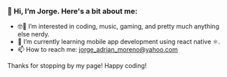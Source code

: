 ### 👋 Hi, I’m Jorge. Here's a bit about me: 
- 🤓🎸 I’m interested in coding, music, gaming, and pretty much anything else nerdy.
- 🌱 I’m currently learning mobile app development using react native ⚛️.
- 📫 How to reach me: jorge_adrian_moreno@yahoo.com

Thanks for stopping by my page! Happy coding!

<!---
jorge-moreno/jorge-moreno is a ✨ special ✨ repository because its `README.md` (this file) appears on your GitHub profile.
You can click the Preview link to take a look at your changes.
--->
